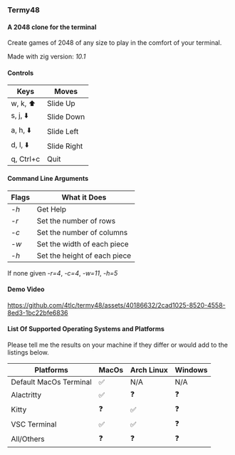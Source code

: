 ### Termy48
#### A $2048$ clone for the terminal

Create games of $2048$ of any size to play in the comfort of your terminal.

Made with zig version: *10.1*

#### Controls

| Keys | Moves |
|----| ---|
| w, k, :arrow_up: | Slide Up |
| s, j, :arrow_down: | Slide Down |
| a, h, :arrow_down: | Slide Left |
| d, l, :arrow_down: | Slide Right |
|q, Ctrl+c | Quit|

#### Command Line Arguments

| Flags | What it Does|
|----| ---|
|*-h*| Get Help |
|*-r*| Set the number of rows |
|*-c*| Set the number of columns|
|*-w*| Set the width of each piece|
|*-h*| Set the height of each piece|

If none given *-r=4*, *-c=4*, *-w=11*, *-h=5*

#### Demo Video

https://github.com/4tlc/termy48/assets/40186632/2cad1025-8520-4558-8ed3-1bc22bfe6836

#### List Of Supported Operating Systems and Platforms

Please tell me the results on your machine if they differ or would add to the listings below.

| Platforms | MacOs | Arch Linux | Windows |
| ---------- |------|-------|---------|
| Default MacOs Terminal| :white_check_mark: | N/A | N/A |
| Alactritty | :white_check_mark: | :question: | :question: |
| Kitty| :question: | :white_check_mark: | :question: |
| VSC Terminal | :white_check_mark: | :white_check_mark: | :question: |
| All/Others | :question: | :question: | :question: |
